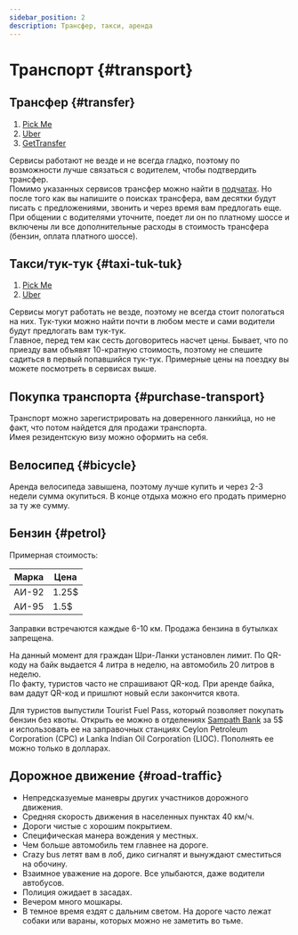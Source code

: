 ```yaml
---
sidebar_position: 2
description: Трансфер, такси, аренда
---
```


# Транспорт {#transport}

## Трансфер {#transfer}

1. [Pick Me](https://pickme.lk/)
2. [Uber](https://www.uber.com/lk/en/)
3. [GetTransfer](https://gettransfer.com/en)

Сервисы работают не везде и не всегда гладко, поэтому по возможности лучше связаться с водителем, чтобы подтвердить трансфер.  
Помимо указанных сервисов трансфер можно найти в [подчатах](../../chats.md#чаты). Но после того как вы напишите о поисках трансфера, вам десятки будут писать с предложениями, звонить и через время вам предлогать еще. При общении с водителями уточните, поедет ли он по платному шоссе и включены ли все дополнительные расходы в стоимость трансфера (бензин, оплата платного шоссе).

## Такси/тук-тук {#taxi-tuk-tuk}

1. [Pick Me](https://pickme.lk/)
2. [Uber](https://www.uber.com/lk/en/)

Сервисы могут работать не везде, поэтому не всегда стоит пологаться на них.
Тук-туки можно найти почти в любом месте и сами водители будут предлогать вам тук-тук.  
Главное, перед тем как сесть договоритесь насчет цены. Бывает, что по приезду вам объявят 10-кратную стоимость, поэтому не спешите садиться в первый попавшийся тук-тук. Примерные цены на поездку вы можете посмотреть в сервисах выше.

## Покупка транспорта {#purchase-transport}

Транспорт можно зарегистрировать на доверенного ланкийца, но не факт, что потом найдется для продажи транспорта.  
Имея резидентскую визу можно оформить на себя.

## Велосипед {#bicycle}

Аренда велосипеда завышена, поэтому лучше купить и через 2-3 недели сумма окупиться. В конце отдыха можно его продать примерно за ту же сумму.

## Бензин {#petrol}

Примерная стоимость:

| Марка | Цена  |
| ----- | ----- |
| АИ-92 | 1.25$ |
| АИ-95 | 1.5$  |

Заправки встречаются каждые 6-10 км. Продажа бензина в бутылках запрещена.

На данный момент для граждан Шри-Ланки установлен лимит. По QR-коду на байк выдается 4 литра в неделю, на автомобиль 20 литров в неделю.  
По факту, туристов часто не спрашивают QR-код. При аренде байка, вам дадут QR-код и пришлют новый если закончится квота.

Для туристов выпустили Tourist Fuel Pass, который позволяет покупать бензин без квоты. Открыть ее можно в отделениях [Sampath Bank](https://www.sampath.lk/en/) за 5$ и использовать ее на заправочных станциях Ceylon Petroleum Corporation (CPC) и Lanka Indian Oil Corporation (LIOC). Пополнять ее можно только в долларах.

## Дорожное движение {#road-traffic}

- Непредсказуемые маневры других участников дорожного движения.
- Средняя скорость движения в населенных пунктах 40 км/ч.
- Дороги чистые с хорошим покрытием.
- Специфическая манера вождения у местных.
- Чем больше автомобиль тем главнее на дороге.
- Crazy bus летят вам в лоб, дико сигналят и вынуждают сместиться на обочину.
- Взаимное уважение на дороге. Все улыбаются, даже водители автобусов.
- Полиция ожидает в засадах.
- Вечером много мошкары.
- В темное время ездят с дальним светом. На дороге часто лежат собаки или вараны, которых можно не заметить во тьме.
